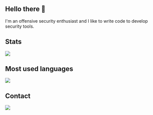 ## Hello there 👋

I'm an offensive security enthusiast and I like to write code to develop security tools.

## Stats

<div>
   <img src="https://github-readme-stats.vercel.app/api?username=Josue87&show_icons=true&theme=chartreuse-dark&include_all_commits=true&count_private=true&hide=issues" />
</div>

## Most used languages
<div>
  <img src="https://github-readme-stats.vercel.app/api/top-langs/?username=josue87&langs_count=4&layout=compact&theme=dracula" />
  </div>
  
## Contact

   <a href="https://twitter.com/JosueEncinar">
    <img src="https://img.shields.io/badge/twitter-@JosueEncinar-orange.svg?style=square&logo=twitter">
  </a>

